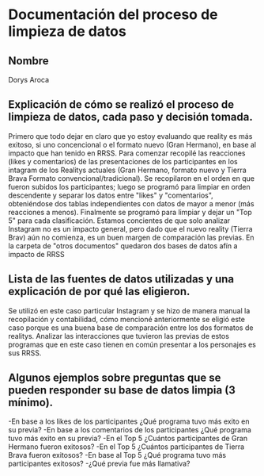 # Documentación del proceso de limpieza de datos

## Nombre
Dorys Aroca
## Explicación de cómo se realizó el proceso de limpieza de datos, cada paso y decisión tomada.
Primero que todo dejar en claro que yo estoy evaluando que reality es más exitoso, si uno concencional o el formato nuevo (Gran Hermano), en base al impacto que han tenido en RRSS. Para comenzar recopilé las reacciones (likes y comentarios) de las presentaciones de los participantes en los intagram de los Realitys actuales (Gran Hermano, formato nuevo y Tierra Brava Formato convencional/tradicional). Se recopilaron en el orden en que fueron subidos los participantes; luego se programó para limpiar en orden descendente y separar los datos entre "likes" y "comentarios", obteniéndose dos tablas independientes con datos de mayor a menor (más reacciones a menos). Finalmente se programó para limpiar y dejar un "Top 5" para cada clasificación.
Estamos concientes de que solo analizar Instagram no es un impacto general, pero dado que el nuevo reality (Tierra Brav) aún no comienza, es un buen margen de comparación las previas. En la carpeta de "otros documentos" quedaron dos bases de datos afín a impacto de RRSS
## Lista de las fuentes de datos utilizadas y una explicación de por qué las eligieron.
Se utilizó en este caso particular Instagram y se hizo de manera manual la recopilación y contabilidad, cómo mencioné anteriormente se eligió este caso porque es una buena base de comparación entre los dos formatos de realitys. Analizar las interacciones que tuvieron las previas de estos programas que en este caso tienen en común presentar a los personajes es sus RRSS.
## Algunos ejemplos sobre preguntas que se pueden responder su base de datos limpia (3 mínimo).
-En base a los likes de los participantes ¿Qué programa tuvo más exito en su previa?
-En base a los comentarios de los participantes ¿Qué programa tuvo más exito en su previa?
-En el Top 5 ¿Cuántos participantes de Gran Hermano fueron exitosos?
-En el Top 5 ¿Cuántos participantes de Tierra Brava fueron exitosos?
-En base al Top 5 ¿Qué programa tuvo más participantes exitosos?
-¿Qué previa fue más llamativa?